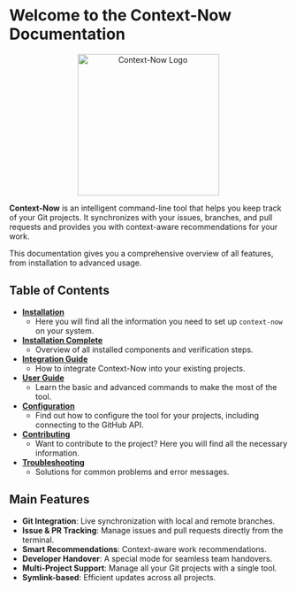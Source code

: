 # Welcome to the Context-Now Documentation

<p align="center">
  <img width="256" height="256" alt="Context-Now Logo" src="https://github.com/user-attachments/assets/ed19b593-2d4f-4372-9ba0-2edb17ce0f52" />
</p>

**Context-Now** is an intelligent command-line tool that helps you keep track of your Git projects. It synchronizes with your issues, branches, and pull requests and provides you with context-aware recommendations for your work.

This documentation gives you a comprehensive overview of all features, from installation to advanced usage.

## Table of Contents

- **[Installation](installation.md)**
  - Here you will find all the information you need to set up `context-now` on your system.
- **[Installation Complete](installation-complete.md)**
  - Overview of all installed components and verification steps.
- **[Integration Guide](integration.md)**
  - How to integrate Context-Now into your existing projects.
- **[User Guide](usage.md)**
  - Learn the basic and advanced commands to make the most of the tool.
- **[Configuration](configuration.md)**
  - Find out how to configure the tool for your projects, including connecting to the GitHub API.
- **[Contributing](contributing.md)**
  - Want to contribute to the project? Here you will find all the necessary information.
- **[Troubleshooting](troubleshooting.md)**
  - Solutions for common problems and error messages.

## Main Features

- **Git Integration**: Live synchronization with local and remote branches.
- **Issue & PR Tracking**: Manage issues and pull requests directly from the terminal.
- **Smart Recommendations**: Context-aware work recommendations.
- **Developer Handover**: A special mode for seamless team handovers.
- **Multi-Project Support**: Manage all your Git projects with a single tool.
- **Symlink-based**: Efficient updates across all projects.
